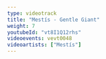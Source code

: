 ```yaml
---
type: videotrack
title: "Mestís - Gentle Giant"
weight: 7
youtubeId: "vt8I1Q12rhs"
videoevents: vevt0048
videoartists: ["Mestís"]
---
```

